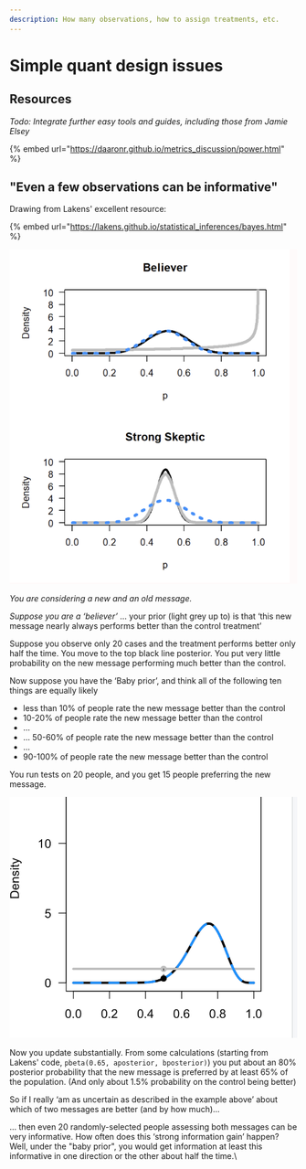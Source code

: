 ```yaml
---
description: How many observations, how to assign treatments, etc.
---
```


# Simple quant design issues

## Resources

_Todo: Integrate further easy tools and guides, including those from Jamie Elsey_

{% embed url="https://daaronr.github.io/metrics_discussion/power.html" %}

## "Even a few observations can be informative"

Drawing from Lakens' excellent resource:

{% embed url="https://lakens.github.io/statistical_inferences/bayes.html" %}

![](<../.gitbook/assets/image (15) (3).png>)

_You are considering a new and an old message._

_Suppose you are a ‘believer’_ … your prior (light grey up to) is that ‘this new message nearly always performs better than the control treatment’

Suppose you observe only 20 cases and the treatment performs better only half the time. You move to the top black line posterior. You put very little probability on the new message performing much better than the control.

Now suppose you have the ‘Baby prior’, and think all of the following ten things are equally likely

* less than 10% of people rate the new message better than the control
* 10-20% of people rate the new message better than the control
* …
* … 50-60% of people rate the new message better than the control
* ...
* 90-100% of people rate the new message better than the control



You run tests on 20 people, and you get 15 people preferring the new message.

![](<../.gitbook/assets/image (17).png>)

Now you update substantially. From some calculations (starting from Lakens' code, `pbeta(0.65, aposterior, bposterior)`) you put about an 80% posterior probability that the new message is preferred by at least 65% of the population. (And only about 1.5% probability on the control being better)

So if I really ‘am as uncertain as described in the example above’ about which of two messages are better (and by how much)...

... then even 20 randomly-selected people assessing both messages can be very informative. How often does this ‘strong information gain’ happen? Well, under the "baby prior", you would get information at least this informative in one direction or the other about half the time.\
